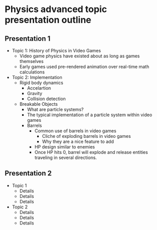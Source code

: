 # Physics advanced topic presentation outline

## Presentation 1

* Topic 1: History of Physics in Video Games
	* Video game physics have existed about as long as games themselves
	* Early games used pre-rendered animation over real-time math calculations
* Topic 2: Implementation
	* Rigid body dynamics
		* Accelartion
		* Gravity
		* Collision detection	
	* Breakable Objects
		* What are particle systems?
		* The typical implementation of a particle system within video games
		* Barrels
			* Common use of barrels in video games
				* Cliche of exploding barrels in video games
				* Why they are a nice feature to add
			* HP design similar to enemies
			* Once HP hits 0, barrel will explode and release entities traveling in several directions.

			
		

## Presentation 2

* Topic 1
	* Details
	* Details
	* Details
* Topic 2
	* Details
	* Details
	* Details
